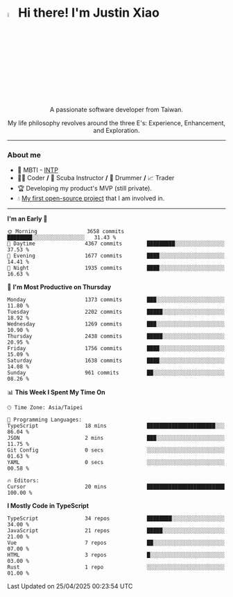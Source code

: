 # <img src="https://media.giphy.com/media/hvRJCLFzcasrR4ia7z/giphy.gif" width="5%">Hi there! I'm Justin Xiao
<p align="center">A passionate software developer from Taiwan.  </p>
<p align="center">My life philosophy revolves around the three E's: Experience, Enhancement, and Exploration.</p>

---
### About me
- 👀 MBTI - [INTP](https://www.16personalities.com/intp-personality)
- 👨‍💻 Coder **/** 🤿 Scuba Instructor **/** 🥁 Drummer **/** 📈 Trader
- 🏆 Developing my product's MVP (still private).
- 💧 [My first open-source project](https://github.com/Game-as-a-Service/Game-Lobby-Web) that I am involved in.

---
<!--START_SECTION:waka-->
**I'm an Early 🐤** 

```text
🌞 Morning                3658 commits        ████████░░░░░░░░░░░░░░░░░   31.43 % 
🌆 Daytime                4367 commits        █████████░░░░░░░░░░░░░░░░   37.53 % 
🌃 Evening                1677 commits        ████░░░░░░░░░░░░░░░░░░░░░   14.41 % 
🌙 Night                  1935 commits        ████░░░░░░░░░░░░░░░░░░░░░   16.63 % 
```
📅 **I'm Most Productive on Thursday** 

```text
Monday                   1373 commits        ███░░░░░░░░░░░░░░░░░░░░░░   11.80 % 
Tuesday                  2202 commits        █████░░░░░░░░░░░░░░░░░░░░   18.92 % 
Wednesday                1269 commits        ███░░░░░░░░░░░░░░░░░░░░░░   10.90 % 
Thursday                 2438 commits        █████░░░░░░░░░░░░░░░░░░░░   20.95 % 
Friday                   1756 commits        ████░░░░░░░░░░░░░░░░░░░░░   15.09 % 
Saturday                 1638 commits        ████░░░░░░░░░░░░░░░░░░░░░   14.08 % 
Sunday                   961 commits         ██░░░░░░░░░░░░░░░░░░░░░░░   08.26 % 
```


📊 **This Week I Spent My Time On** 

```text
🕑︎ Time Zone: Asia/Taipei

💬 Programming Languages: 
TypeScript               18 mins             ██████████████████████░░░   86.04 % 
JSON                     2 mins              ███░░░░░░░░░░░░░░░░░░░░░░   11.75 % 
Git Config               0 secs              ░░░░░░░░░░░░░░░░░░░░░░░░░   01.63 % 
YAML                     0 secs              ░░░░░░░░░░░░░░░░░░░░░░░░░   00.58 % 

🔥 Editors: 
Cursor                   20 mins             █████████████████████████   100.00 % 
```

**I Mostly Code in TypeScript** 

```text
TypeScript               34 repos            ████████░░░░░░░░░░░░░░░░░   34.00 % 
JavaScript               21 repos            █████░░░░░░░░░░░░░░░░░░░░   21.00 % 
Vue                      7 repos             ██░░░░░░░░░░░░░░░░░░░░░░░   07.00 % 
HTML                     3 repos             █░░░░░░░░░░░░░░░░░░░░░░░░   03.00 % 
Rust                     1 repo              ░░░░░░░░░░░░░░░░░░░░░░░░░   01.00 % 
```




 Last Updated on 25/04/2025 00:23:54 UTC
<!--END_SECTION:waka-->
